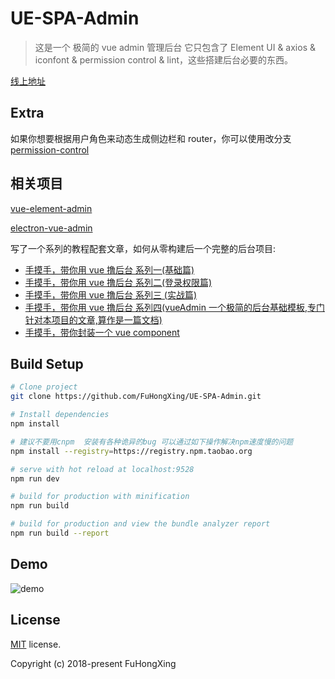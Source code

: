 # UE-SPA-Admin

> 这是一个 极简的 vue admin 管理后台 它只包含了 Element UI & axios & iconfont & permission control & lint，这些搭建后台必要的东西。

[线上地址](http://FuHongXing.github.io/UE-SPA-Admin)

## Extra

如果你想要根据用户角色来动态生成侧边栏和 router，你可以使用改分支[permission-control](https://github.com/FuHongXing/UE-SPA-Admin/tree/permission-control)

## 相关项目

[vue-element-admin](https://github.com/FuHongXing/vue-element-admin)

[electron-vue-admin](https://github.com/FuHongXing/electron-vue-admin)

写了一个系列的教程配套文章，如何从零构建后一个完整的后台项目:

* [手摸手，带你用 vue 撸后台 系列一(基础篇)](https://juejin.im/post/59097cd7a22b9d0065fb61d2)
* [手摸手，带你用 vue 撸后台 系列二(登录权限篇)](https://juejin.im/post/591aa14f570c35006961acac)
* [手摸手，带你用 vue 撸后台 系列三 (实战篇)](https://juejin.im/post/593121aa0ce4630057f70d35)
* [手摸手，带你用 vue 撸后台 系列四(vueAdmin 一个极简的后台基础模板,专门针对本项目的文章,算作是一篇文档)](https://juejin.im/post/595b4d776fb9a06bbe7dba56)
* [手摸手，带你封装一个 vue component](https://segmentfault.com/a/1190000009090836)

## Build Setup

```bash
# Clone project
git clone https://github.com/FuHongXing/UE-SPA-Admin.git

# Install dependencies
npm install

# 建议不要用cnpm  安装有各种诡异的bug 可以通过如下操作解决npm速度慢的问题
npm install --registry=https://registry.npm.taobao.org

# serve with hot reload at localhost:9528
npm run dev

# build for production with minification
npm run build

# build for production and view the bundle analyzer report
npm run build --report
```

## Demo

![demo](https://github.com/FuHongXing/FuHongXing.github.io/blob/master/images/demo.gif)

## License

[MIT](https://github.com/FuHongXing/UE-SPA-Admin/blob/master/LICENSE) license.

Copyright (c) 2018-present FuHongXing
